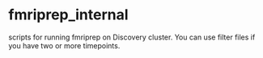 # fmriprep_internal
scripts for running fmriprep on Discovery cluster. You can use filter files if you have two or more timepoints.
